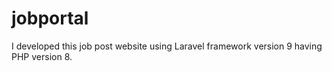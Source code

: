 # jobportal
I developed this job post website using Laravel framework version 9 having PHP version 8.
